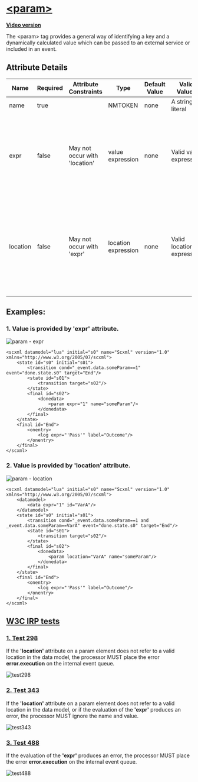 # [\<param\>](https://www.w3.org/TR/scxml/#param)

**[Video version](https://youtu.be/V9hqU9smirw)**

The \<param\> tag provides a general way of identifying a key and a dynamically calculated value which can be passed to an external service or included in an event.

## Attribute Details
Name	|Required	|Attribute Constraints	|Type	|Default Value	|Valid Values	|Description
---|---|---|---|---|---|---|
name	|true		||NMTOKEN	|none	|A string literal	|The name of the key.
expr	|false	|May not occur with 'location'	|value expression	|none	|Valid value expression	|A value expression (see [5.9.3 Legal Data Values and Value Expressions](https://www.w3.org/TR/scxml/#ValueExpressions)) that is evaluated to provide the value.
location	|false	|May not occur with 'expr'	|location expression	|none	|Valid location expression	|A location expression (see [5.9.2 Location Expressions](https://www.w3.org/TR/scxml/#LocationExpressions)) that specifies the location in the datamodel to retrieve the value from.

## Examples:
### 1. Value is provided by 'expr' attribute.
![param - expr](https://user-images.githubusercontent.com/18611095/28515986-4b5121da-7068-11e7-84b9-80f4f8de9ab1.png)

```
<scxml datamodel="lua" initial="s0" name="Scxml" version="1.0" xmlns="http://www.w3.org/2005/07/scxml">
	<state id="s0" initial="s01">
		<transition cond="_event.data.someParam==1" event="done.state.s0" target="End"/>
		<state id="s01">
			<transition target="s02"/>
		</state>
		<final id="s02">
			<donedata>
				<param expr="1" name="someParam"/>
			</donedata>
		</final>
	</state>
	<final id="End">
		<onentry>
			<log expr="'Pass'" label="Outcome"/>
		</onentry>
	</final>
</scxml>
```

### 2. Value is provided by 'location' attribute.
![param - location](https://user-images.githubusercontent.com/18611095/28516123-c39f7038-7068-11e7-8c2c-083e82e31f4c.png)

```
<scxml datamodel="lua" initial="s0" name="Scxml" version="1.0" xmlns="http://www.w3.org/2005/07/scxml">
	<datamodel>
		<data expr="1" id="VarA"/>
	</datamodel>
	<state id="s0" initial="s01">
		<transition cond="_event.data.someParam==1 and
_event.data.someParam==VarA" event="done.state.s0" target="End"/>
		<state id="s01">
			<transition target="s02"/>
		</state>
		<final id="s02">
			<donedata>
				<param location="VarA" name="someParam"/>
			</donedata>
		</final>
	</state>
	<final id="End">
		<onentry>
			<log expr="'Pass'" label="Outcome"/>
		</onentry>
	</final>
</scxml>
```

## [W3C IRP tests](https://www.w3.org/Voice/2013/scxml-irp)

### [1. Test 298](https://www.w3.org/Voice/2013/scxml-irp/298/test298.txml)
If the **'location'** attribute on a param element does not refer to a valid location in the data model, the processor MUST place the error **error.execution** on the internal event queue.

![test298](https://user-images.githubusercontent.com/18611095/28515277-acc356fc-7065-11e7-91ec-666e36fe931a.png)

### [2. Test 343](https://www.w3.org/Voice/2013/scxml-irp/343/test343.txml)
If the **'location'** attribute on a param element does not refer to a valid location in the data model, or if the evaluation of the **'expr'** produces an error, the processor MUST ignore the name and value.

![test343](https://user-images.githubusercontent.com/18611095/28515473-6ff1de6e-7066-11e7-9875-d2e8b5d4ee1e.png)

### [3. Test 488](https://www.w3.org/Voice/2013/scxml-irp/488/test488.txml)
If the evaluation of the **'expr'** produces an error, the processor MUST place the error **error.execution** on the internal event queue.

![test488](https://user-images.githubusercontent.com/18611095/28515717-4eca4a04-7067-11e7-9eae-d66e5e4ee2d6.png)
